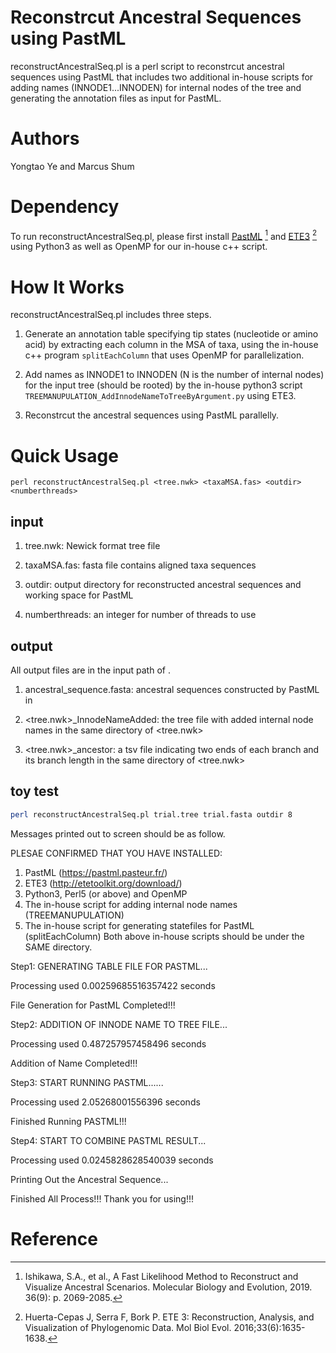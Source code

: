 # Reconstrcut Ancestral Sequences using PastML

reconstructAncestralSeq.pl is a perl script to reconstrcut ancestral sequences using PastML
that includes two additional in-house scripts for adding names (INNODE1...INNODEN) for internal nodes of the tree 
and generating the annotation files as input for PastML.


# Authors

Yongtao Ye and Marcus Shum

# Dependency

To run reconstructAncestralSeq.pl, please first install [PastML](https://github.com/evolbioinfo/pastml) [^1] and [ETE3](http://etetoolkit.org/new_download/) [^2]
using Python3 as well as OpenMP for our in-house c++ script.

# How It Works 

reconstructAncestralSeq.pl includes three steps.

1) Generate an annotation table specifying tip states (nucleotide or amino acid) by extracting each column in the MSA of taxa, 
using the in-house c++ program `splitEachColumn` that uses OpenMP for parallelization.

2) Add names as INNODE1 to INNODEN (N is the number of internal nodes) for the input tree (should be rooted)
by the in-house python3 script `TREEMANUPULATION_AddInnodeNameToTreeByArgument.py` using ETE3.

3) Reconstrcut the ancestral sequences using PastML parallelly.

# Quick Usage

`perl reconstructAncestralSeq.pl <tree.nwk> <taxaMSA.fas> <outdir> <numberthreads>`

## input 
1) tree.nwk: Newick format tree file
  
2) taxaMSA.fas: fasta file contains aligned taxa sequences
  
3) outdir: output directory for reconstructed ancestral sequences and working space for PastML
  
4) numberthreads: an integer for number of threads to use

## output 
All output files are in the input path of <outdir>.
  
1) ancestral_sequence.fasta: ancestral sequences constructed by PastML in <outdir>
  
2) <tree.nwk>\_InnodeNameAdded: the tree file with added internal node names in the same directory of <tree.nwk>
  
3) <tree.nwk>\_ancestor: a tsv file indicating two ends of each branch and its branch length in the same directory of <tree.nwk>

## toy test

```bash
perl reconstructAncestralSeq.pl trial.tree trial.fasta outdir 8
```

Messages printed out to screen should be as follow.
 
PLESAE CONFIRMED THAT YOU HAVE INSTALLED:
1. PastML (https://pastml.pasteur.fr/)
2. ETE3 (http://etetoolkit.org/download/)
3. Python3, Perl5 (or above) and OpenMP
4. The in-house script for adding internal node names (TREEMANUPULATION)
5. The in-house script for generating statefiles for PastML (splitEachColumn)
Both above in-house scripts should be under the SAME directory.

Step1: GENERATING TABLE FILE FOR PASTML...

Processing used 0.00259685516357422 seconds

File Generation for PastML Completed!!!

Step2: ADDITION OF INNODE NAME TO TREE FILE...

Processing used 0.487257957458496 seconds

Addition of Name Completed!!!

Step3: START RUNNING PASTML......

Processing used 2.05268001556396 seconds

Finished Running PASTML!!!

Step4: START TO COMBINE PASTML RESULT...

Processing used 0.0245828628540039 seconds

Printing Out the Ancestral Sequence...

Finished All Process!!! Thank you for using!!!

# Reference
[^1]: Ishikawa, S.A., et al., A Fast Likelihood Method to Reconstruct and Visualize Ancestral Scenarios. Molecular Biology and Evolution, 2019. 36(9): p. 2069-2085.
[^2]: Huerta-Cepas J, Serra F, Bork P. ETE 3: Reconstruction, Analysis, and Visualization of Phylogenomic Data. Mol Biol Evol. 2016;33(6):1635-1638. 

